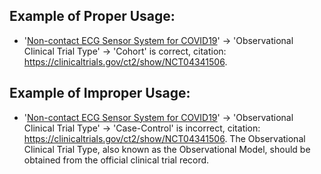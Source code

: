 ## Example of Proper Usage:
* '[Non-contact ECG Sensor System for COVID19](https://golden.com/wiki/Non-contact_ECG_Sensor_System_for_COVID19-ZXW9YVP)' → 'Observational Clinical Trial Type' → 'Cohort' is correct, citation: https://clinicaltrials.gov/ct2/show/NCT04341506.

## Example of Improper Usage:
* '[Non-contact ECG Sensor System for COVID19](https://golden.com/wiki/Non-contact_ECG_Sensor_System_for_COVID19-ZXW9YVP)' → 'Observational Clinical Trial Type' → 'Case-Control' is incorrect, citation: https://clinicaltrials.gov/ct2/show/NCT04341506. The Observational Clinical Trial Type, also known as the Observational Model, should be obtained from the official clinical trial record.